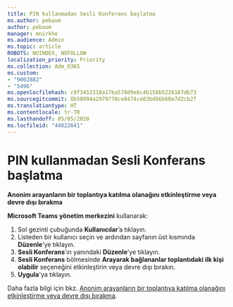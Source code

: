 ```yaml
---
title: PIN kullanmadan Sesli Konferans başlatma
ms.author: pebaum
author: pebaum
manager: mnirkhe
ms.audience: Admin
ms.topic: article
ROBOTS: NOINDEX, NOFOLLOW
localization_priority: Priority
ms.collection: Adm_O365
ms.custom:
- "9002882"
- "5496"
ms.openlocfilehash: c9f3453318a17ba578d9e8c4b158b5226167db73
ms.sourcegitcommit: 8b50994a2979778ce8474ce83bd86b60e7d2cb2f
ms.translationtype: HT
ms.contentlocale: tr-TR
ms.lasthandoff: 05/05/2020
ms.locfileid: "44022641"
---
```

# <a name="start-an-audio-conference-without-a-pin"></a>PIN kullanmadan Sesli Konferans başlatma

**Anonim arayanların bir toplantıya katılma olanağını etkinleştirme veya devre dışı bırakma**

**Microsoft Teams yönetim merkezini** kullanarak:

1. Sol gezinti çubuğunda **Kullanıcılar**’a tıklayın.
2. Listeden bir kullanıcı seçin ve ardından sayfanın üst kısmında **Düzenle**’ye tıklayın.
3. **Sesli Konferans**’ın yanındaki **Düzenle**’ye tıklayın.
4. **Sesli Konferans** bölmesinde **Arayarak bağlananlar toplantıdaki ilk kişi olabilir** seçeneğini etkinleştirin veya devre dışı bırakın.
5. **Uygula**'ya tıklayın.

Daha fazla bilgi için bkz. [Anonim arayanların bir toplantıya katılma olanağını etkinleştirme veya devre dışı bırakma](https://docs.microsoft.com/microsoftteams/start-an-audio-conference-over-the-phone-without-a-pin-in-teams).
